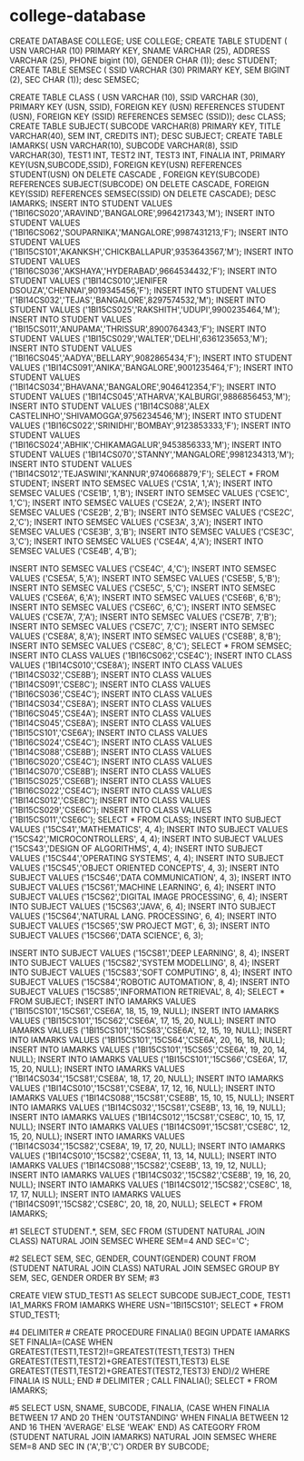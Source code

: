 # college-database
CREATE DATABASE COLLEGE;
USE COLLEGE;
CREATE TABLE STUDENT (
USN VARCHAR (10) PRIMARY KEY,
SNAME VARCHAR (25),
ADDRESS VARCHAR (25),
PHONE bigint (10),
GENDER CHAR (1));
desc STUDENT;
CREATE TABLE SEMSEC (
SSID VARCHAR (30) PRIMARY KEY,
SEM BIGINT (2),
SEC CHAR (1));
desc SEMSEC;

CREATE TABLE CLASS
( USN VARCHAR (10),
SSID VARCHAR (30),
PRIMARY KEY (USN,
SSID),
FOREIGN KEY (USN) REFERENCES STUDENT (USN),
FOREIGN KEY (SSID) REFERENCES SEMSEC (SSID));
desc CLASS;
CREATE TABLE SUBJECT(
SUBCODE VARCHAR(8) PRIMARY KEY,
TITLE VARCHAR(40),
SEM INT,
CREDITS INT);
DESC SUBJECT;
CREATE TABLE IAMARKS(
USN VARCHAR(10),
SUBCODE VARCHAR(8),
SSID VARCHAR(30),
TEST1 INT,
TEST2 INT,
TEST3 INT,
FINALIA INT,
PRIMARY KEY(USN,SUBCODE,SSID),
FOREIGN KEY(USN) REFERENCES STUDENT(USN) ON DELETE CASCADE ,
FOREIGN KEY(SUBCODE) REFERENCES SUBJECT(SUBCODE) ON DELETE CASCADE,
FOREIGN KEY(SSID) REFERENCES SEMSEC(SSID) ON DELETE CASCADE);
DESC IAMARKS;
INSERT INTO STUDENT VALUES
('1BI16CS020','ARAVIND','BANGALORE',9964217343,'M');
INSERT INTO STUDENT VALUES
('1BI16CS062','SOUPARNIKA','MANGALORE',9987431213,'F');
INSERT INTO STUDENT VALUES
('1BI15CS101','AKANKSH','CHICKBALLAPUR',9353643567,'M');
INSERT INTO STUDENT VALUES
('1BI16CS036','AKSHAYA','HYDERABAD',9664534432,'F');
INSERT INTO STUDENT VALUES
('1BI14CS010','JENIFER DSOUZA','CHENNAI',9019345456,'F');
INSERT INTO STUDENT VALUES
('1BI14CS032','TEJAS','BANGALORE',8297574532,'M');
INSERT INTO STUDENT VALUES
('1BI15CS025','RAKSHITH','UDUPI',9900235464,'M');
INSERT INTO STUDENT VALUES
('1BI15CS011','ANUPAMA','THRISSUR',8900764343,'F');
INSERT INTO STUDENT VALUES
('1BI15CS029','WALTER','DELHI',6361235653,'M');
INSERT INTO STUDENT VALUES
('1BI16CS045','AADYA','BELLARY',9082865434,'F');
INSERT INTO STUDENT VALUES
('1BI14CS091','ANIKA','BANGALORE',9001235464,'F');
INSERT INTO STUDENT VALUES
('1BI14CS034','BHAVANA','BANGALORE',9046412354,'F');
INSERT INTO STUDENT VALUES
('1BI14CS045','ATHARVA','KALBURGI',9886856453,'M');
INSERT INTO STUDENT VALUES
('1BI14CS088','ALEX CASTELINHO','SHIVAMOGGA',9756234546,'M');
INSERT INTO STUDENT VALUES
('1BI16CS022','SRINIDHI','BOMBAY',9123853333,'F');
INSERT INTO STUDENT VALUES
('1BI16CS024','ABHIK','CHIKAMAGALUR',9453856333,'M');
INSERT INTO STUDENT VALUES
('1BI14CS070','STANNY','MANGALORE',9981234313,'M');
INSERT INTO STUDENT VALUES
('1BI14CS012','TEJASWINI','KANNUR',9740668879,'F');
SELECT * FROM STUDENT;
INSERT INTO SEMSEC VALUES ('CS1A', 1,'A');
INSERT INTO SEMSEC VALUES ('CSE1B', 1,'B');
INSERT INTO SEMSEC VALUES ('CSE1C', 1,'C');
INSERT INTO SEMSEC VALUES ('CSE2A', 2,'A');
INSERT INTO SEMSEC VALUES ('CSE2B', 2,'B');
INSERT INTO SEMSEC VALUES ('CSE2C', 2,'C');
INSERT INTO SEMSEC VALUES ('CSE3A', 3,'A');
INSERT INTO SEMSEC VALUES ('CSE3B', 3,'B');
INSERT INTO SEMSEC VALUES ('CSE3C', 3,'C');
INSERT INTO SEMSEC VALUES ('CSE4A', 4,'A');
INSERT INTO SEMSEC VALUES ('CSE4B', 4,'B');


INSERT INTO SEMSEC VALUES ('CSE4C', 4,'C');
INSERT INTO SEMSEC VALUES ('CSE5A', 5,'A');
INSERT INTO SEMSEC VALUES ('CSE5B', 5,'B');
INSERT INTO SEMSEC VALUES ('CSE5C', 5,'C');
INSERT INTO SEMSEC VALUES ('CSE6A', 6,'A');
INSERT INTO SEMSEC VALUES ('CSE6B', 6,'B');
INSERT INTO SEMSEC VALUES ('CSE6C', 6,'C');
INSERT INTO SEMSEC VALUES ('CSE7A', 7,'A');
INSERT INTO SEMSEC VALUES ('CSE7B', 7,'B');
INSERT INTO SEMSEC VALUES ('CSE7C', 7,'C');
INSERT INTO SEMSEC VALUES ('CSE8A', 8,'A');
INSERT INTO SEMSEC VALUES ('CSE8B', 8,'B');
INSERT INTO SEMSEC VALUES ('CSE8C', 8,'C');
SELECT * FROM SEMSEC;
INSERT INTO CLASS VALUES ('1BI16CS062','CSE4C');
INSERT INTO CLASS VALUES ('1BI14CS010','CSE8A');
INSERT INTO CLASS VALUES ('1BI14CS032','CSE8B');
INSERT INTO CLASS VALUES ('1BI14CS091','CSE8C');
INSERT INTO CLASS VALUES ('1BI16CS036','CSE4C');
INSERT INTO CLASS VALUES ('1BI14CS034','CSE8A');
INSERT INTO CLASS VALUES ('1BI16CS045','CSE4A');
INSERT INTO CLASS VALUES ('1BI14CS045','CSE8A');
INSERT INTO CLASS VALUES ('1BI15CS101','CSE6A');
INSERT INTO CLASS VALUES ('1BI16CS024','CSE4C');
INSERT INTO CLASS VALUES ('1BI14CS088','CSE8B');
INSERT INTO CLASS VALUES ('1BI16CS020','CSE4C');
INSERT INTO CLASS VALUES ('1BI14CS070','CSE8B');
INSERT INTO CLASS VALUES ('1BI15CS025','CSE6B');
INSERT INTO CLASS VALUES ('1BI16CS022','CSE4C');
INSERT INTO CLASS VALUES ('1BI14CS012','CSE8C');
INSERT INTO CLASS VALUES ('1BI15CS029','CSE6C');
INSERT INTO CLASS VALUES ('1BI15CS011','CSE6C');
SELECT * FROM CLASS;
INSERT INTO SUBJECT VALUES ('15CS41','MATHEMATICS', 4, 4);
INSERT INTO SUBJECT VALUES ('15CS42','MICROCONTROLLERS', 4, 4);
INSERT INTO SUBJECT VALUES ('15CS43','DESIGN OF ALGORITHMS', 4, 4);
INSERT INTO SUBJECT VALUES ('15CS44','OPERATING SYSTEMS', 4, 4);
INSERT INTO SUBJECT VALUES ('15CS45','OBJECT ORIENTED CONCEPTS', 4, 3);
INSERT INTO SUBJECT VALUES ('15CS46','DATA COMMUNICATION', 4, 3);
INSERT INTO SUBJECT VALUES ('15CS61','MACHINE LEARNING', 6, 4);
INSERT INTO SUBJECT VALUES ('15CS62','DIGITAL IMAGE PROCESSING', 6, 4);
INSERT INTO SUBJECT VALUES ('15CS63','JAVA', 6, 4);
INSERT INTO SUBJECT VALUES ('15CS64','NATURAL LANG. PROCESSING', 6, 4);
INSERT INTO SUBJECT VALUES ('15CS65','SW PROJECT MGT', 6, 3);
INSERT INTO SUBJECT VALUES ('15CS66','DATA SCIENCE', 6, 3);


INSERT INTO SUBJECT VALUES ('15CS81','DEEP LEARNING', 8, 4);
INSERT INTO SUBJECT VALUES ('15CS82','SYSTEM MODELLING', 8, 4);
INSERT INTO SUBJECT VALUES ('15CS83','SOFT COMPUTING', 8, 4);
INSERT INTO SUBJECT VALUES ('15CS84','ROBOTIC AUTOMATION', 8, 4);
INSERT INTO SUBJECT VALUES ('15CS85','INFORMATION RETRIEVAL', 8, 4);
SELECT * FROM SUBJECT;
INSERT INTO IAMARKS VALUES ('1BI15CS101','15CS61','CSE6A', 18, 15, 19,
NULL);
INSERT INTO IAMARKS VALUES ('1BI15CS101','15CS62','CSE6A', 17, 15, 20,
NULL);
INSERT INTO IAMARKS VALUES ('1BI15CS101','15CS63','CSE6A', 12, 15, 19,
NULL);
INSERT INTO IAMARKS VALUES ('1BI15CS101','15CS64','CSE6A', 20, 16, 18,
NULL);
INSERT INTO IAMARKS VALUES ('1BI15CS101','15CS65','CSE6A', 19, 20, 14,
NULL);
INSERT INTO IAMARKS VALUES ('1BI15CS101','15CS66','CSE6A', 17, 15, 20,
NULL);
INSERT INTO IAMARKS VALUES ('1BI14CS034','15CS81','CSE8A', 18, 17, 20,
NULL);
INSERT INTO IAMARKS VALUES ('1BI14CS010','15CS81','CSE8A', 17, 12, 16,
NULL);
INSERT INTO IAMARKS VALUES ('1BI14CS088','15CS81','CSE8B', 15, 10, 15,
NULL);
INSERT INTO IAMARKS VALUES ('1BI14CS032','15CS81','CSE8B', 13, 16, 19,
NULL);
INSERT INTO IAMARKS VALUES ('1BI14CS012','15CS81','CSE8C', 10, 15, 17,
NULL);
INSERT INTO IAMARKS VALUES ('1BI14CS091','15CS81','CSE8C', 12, 15, 20,
NULL);
INSERT INTO IAMARKS VALUES ('1BI14CS034','15CS82','CSE8A', 19, 17, 20,
NULL);
INSERT INTO IAMARKS VALUES ('1BI14CS010','15CS82','CSE8A', 11, 13, 14,
NULL);
INSERT INTO IAMARKS VALUES ('1BI14CS088','15CS82','CSE8B', 13, 19, 12,
NULL);
INSERT INTO IAMARKS VALUES ('1BI14CS032','15CS82','CSE8B', 19, 16, 20,
NULL);
INSERT INTO IAMARKS VALUES ('1BI14CS012','15CS82','CSE8C', 18, 17, 17,
NULL);
INSERT INTO IAMARKS VALUES ('1BI14CS091','15CS82','CSE8C', 20, 18, 20,
NULL);
SELECT * FROM IAMARKS;

#1
SELECT STUDENT.*, SEM, SEC
FROM (STUDENT NATURAL JOIN CLASS) NATURAL JOIN SEMSEC
WHERE SEM=4 AND SEC='C';

#2
SELECT SEM, SEC, GENDER, COUNT(GENDER) COUNT
FROM (STUDENT NATURAL JOIN CLASS) NATURAL JOIN SEMSEC
GROUP BY SEM, SEC, GENDER
ORDER BY SEM;
#3

CREATE VIEW STUD_TEST1
AS
SELECT SUBCODE SUBJECT_CODE, TEST1 IA1_MARKS
FROM IAMARKS
WHERE USN='1BI15CS101';
SELECT * FROM STUD_TEST1;

#4
DELIMITER #
CREATE PROCEDURE FINALIA()
BEGIN
UPDATE IAMARKS
SET FINALIA=(CASE WHEN GREATEST(TEST1,TEST2)!=GREATEST(TEST1,TEST3)
THEN GREATEST(TEST1,TEST2)+GREATEST(TEST1,TEST3)
ELSE
GREATEST(TEST1,TEST2)+GREATEST(TEST2,TEST3)
END)/2
WHERE FINALIA IS NULL;
END #
DELIMITER ;
CALL FINALIA();
SELECT * FROM IAMARKS;


#5
SELECT USN, SNAME, SUBCODE, FINALIA,
(CASE WHEN FINALIA BETWEEN 17 AND 20
THEN 'OUTSTANDING'
WHEN FINALIA BETWEEN 12 AND 16
THEN 'AVERAGE'
ELSE 'WEAK'
END) AS CATEGORY
FROM (STUDENT NATURAL JOIN IAMARKS) NATURAL JOIN SEMSEC
WHERE SEM=8 AND SEC IN ('A','B','C')
ORDER BY SUBCODE;
